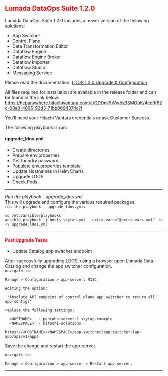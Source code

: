 ## <font color='red'>Lumada DataOps Suite 1.2.0</font>
Lumada DataOps Suite 1.2.0 includes a newer version of the following solutions:
* App Switcher
* Control Plane
* Data Transformation Editor
* Dataflow Engine
* Dataflow Engine Broker
* Dataflow Importer
* Dataflow Studio
* Messaging Service

Please read the documentation: [LDOS 1.2.0 Upgrade & Configuration](resources/LDOS-1.2.0_Upgrade_and_Configuration_Guide.pdf)    

All files required for installation are available in the release folder and can be found in the link below:  
https://hcpanywhere.hitachivantara.com/a/QDDm7tWw5sBSMObK/4cc9f82c-08a8-4895-93d3-71bb0694374c?l

You’ll need your Hitachi Vantara credentials or ask Customer Success.

The following playbook is run:

#### upgrade_ldos.yml
* Create directories
* Prepare env.properties
* Get foundry password
* Populate env.properties template
* Update Hostnames in Helm Charts
* Upgrade LDOS
* Check Pods

---

<em>Run the playbook - upgrade_ldos.yml</em>  
This will upgrade and configure the various required packages.  
``run the playbook - upgrade_ldos.yml:``
```
cd /etc/ansible/playbooks
ansible-playbook -i hosts-skytap.yml --extra-vars="@extra-vars.yml" -b -v upgrade_ldos.yml
```

---

#### <font color='red'>Post Upgrade Tasks</font>
* Update Catalog app switcher endpoint  

After successfully upgrading LDOS, using a browser open Lumada Data Catalog and change the app switcher configuration.  
``navigate to:`` 
```
Manage > Configuration > app-server: MISC
```
``editing the option:``
```
 "Absolute API endpoint of control plane app switcher to return all app configs"
```
``replace the following settings:``  
```
  <HOSTNAME>   - pentaho-server-1.skytap.example
  <NAMESPACE>  - hitachi-solutions

https://<HOSTNAME>/<NAMESPACE>/app-switcher/app-switcher-lap-app/api/v1/apps
```
Save the change and restart the app-server.

``navigate to:``
 ```
Manage > Configuration > app-server > Restart app-server.
```

---
